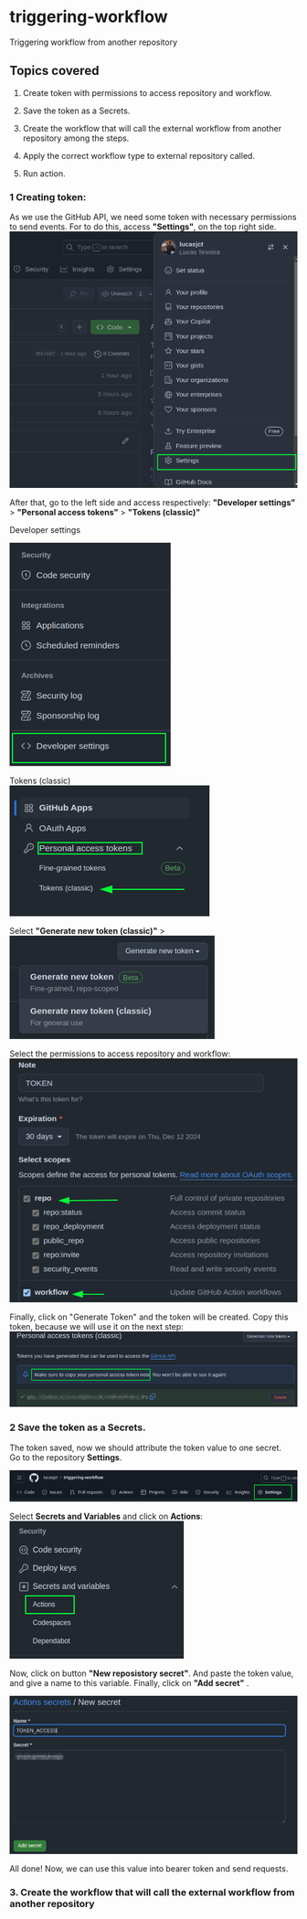 # triggering-workflow

Triggering workflow from another repository   


## Topics covered

1.  Create token with permissions to access repository and workflow.  

2. Save the token as a Secrets.

3. Create the workflow that will call the external workflow from another repository among the steps.  

4. Apply the correct workflow type to external repository called.   

5. Run action.  


### 1 Creating token: 

As we use the GitHub API, we need some token with necessary permissions to send events. For to do this, access __"Settings"__, on the top right side.    ![alt text](/images/image.png)  

After that, go to the left side and access respectively: __"Developer settings"__ > __"Personal access tokens"__  > __"Tokens (classic)"__  

Developer settings    

![alt text](/images/image-1.png)   


Tokens (classic)  
![alt text](/images/image-2.png)    

Select __"Generate new token (classic)"__ >   
![alt text](/images/image-3.png)     

Select the permissions to access repository and workflow:    
![alt text](/images/image-5.png)  

Finally, click on "Generate Token"  and the token will be created. Copy this token, because we will use it on the next step:  ![alt text](/images/image-6.png)   


### 2 Save the token as a Secrets.  

The token saved, now we should attribute the token value to one secret.  
Go to the repository __Settings__. 


![alt text](image.png)  

Select __Secrets and Variables__ and click on __Actions__:![alt text](image-1.png)   


Now, click on button __"New reposistory secret"__.  And paste the token value, and give a name to this variable. Finally, click on __"Add secret"__ .

![alt text](image-2.png)  

All done! Now, we can use this value into bearer token and send requests.   


### 3. Create the workflow that will call the external workflow from another repository